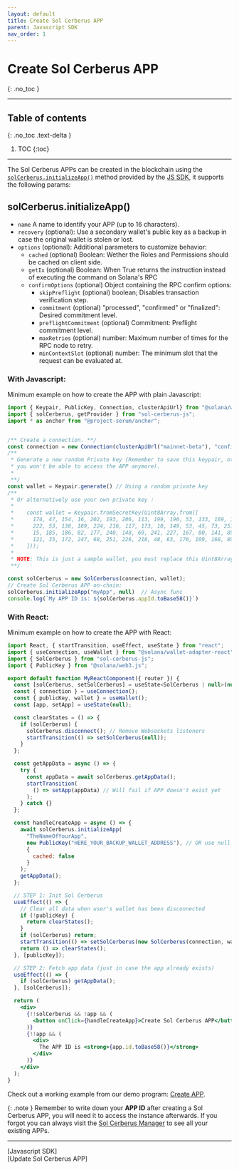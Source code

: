 ```yaml
---
layout: default
title: Create Sol Cerberus APP
parent: Javascript SDK
nav_order: 1
---
```


# Create Sol Cerberus APP
{: .no_toc }

---


## Table of contents
{: .no_toc .text-delta }

1. TOC
{:toc}

---

The Sol Cerberus APPs can be created in the blockchain using the [`solCerberus.initializeApp()`] method provided by the [JS SDK], it supports the following params:

## solCerberus.initializeApp()

- `name` A name to identify your APP (up to 16 characters).
- `recovery` (optional): Use a secondary wallet's public key as a backup in case the original wallet is stolen or lost.
- `options` (optional): Additional parameters to customize behavior:
  - `cached` (optional) Boolean: Wether the Roles and Permissions should be cached on client side.
  - `getIx` (optional) Boolean: When True returns the instruction instead of executing the command on Solana's RPC 
  - `confirmOptions` (optional) Object containing the RPC confirm options:
    - `skipPreflight` (optional) boolean; Disables transaction verification step.
    - `commitment` (optional) "processed", "confirmed" or "finalized":  Desired commitment level.
    - `preflightCommitment` (optional) Commitment: Preflight commitment level.
    - `maxRetries` (optional) number: Maximum number of times for the RPC node to retry.
    - `minContextSlot` (optional) number: The minimum slot that the request can be evaluated at.


### With Javascript:
Minimum example on how to create the APP with plain Javascript:

```js
import { Keypair, PublicKey, Connection, clusterApiUrl} from "@solana/web3.js";
import { solCerberus, getProvider } from "sol-cerberus-js";
import * as anchor from "@project-serum/anchor";


/** Create a connection. **/
const connection = new Connection(clusterApiUrl("mainnet-beta"), "confirmed");
/** 
 * Generate a new random Private key (Remember to save this keypair, otherwise 
 * you won't be able to access the APP anymore). 
 * 
 **/
const wallet = Keypair.generate() // Using a random private key 
/** 
 * Or alternatively use your own private key :
 *    
 *    const wallet = Keypair.fromSecretKey(Uint8Array.from([
 *      174, 47, 154, 16, 202, 193, 206, 113, 199, 190, 53, 133, 169, 175, 31, 56,
 *      222, 53, 138, 189, 224, 216, 117, 173, 10, 149, 53, 45, 73, 251, 237, 246,
 *      15, 185, 186, 82, 177, 240, 148, 69, 241, 227, 167, 80, 141, 89, 240, 121,
 *      121, 35, 172, 247, 68, 251, 226, 218, 48, 63, 176, 109, 168, 89, 238, 135,
 *    ]));
 * 
 * NOTE: This is just a sample wallet, you must replace this Uint8Array by your own wallet private key
 **/

const solCerberus = new SolCerberus(connection, wallet);
// Create Sol Cerberus APP on-chain:
solCerberus.initializeApp("myApp", null)  // Async func
console.log(`My APP ID is: ${solCerberus.appId.toBase58()}`)
```

### With React:
Minimum example on how to create the APP with React:

```jsx
import React, { startTransition, useEffect, useState } from "react";
import { useConnection, useWallet } from "@solana/wallet-adapter-react";
import { SolCerberus } from "sol-cerberus-js";
import { PublicKey } from "@solana/web3.js";

export default function MyReactComponent({ router }) {
  const [solCerberus, setSolCerberus] = useState<SolCerberus | null>(null);
  const { connection } = useConnection();
  const { publicKey, wallet } = useWallet();
  const [app, setApp] = useState(null);

  const clearStates = () => {
    if (solCerberus) {
      solCerberus.disconnect(); // Remove Websockets listeners
      startTransition(() => setSolCerberus(null));
    }
  };

  const getAppData = async () => {
    try {
      const appData = await solCerberus.getAppData();
      startTransition(
        () => setApp(appData) // Will fail if APP doesn't exist yet
      );
    } catch {}
  };

  const handleCreateApp = async () => {
    await solCerberus.initializeApp(
      "TheNameOfYourApp",
      new PublicKey("HERE_YOUR_BACKUP_WALLET_ADDRESS"), // OR use null for none backup wallet.
      {
        cached: false
      }
    );
    getAppData();
  };

  // STEP 1: Init Sol Cerberus
  useEffect(() => {
    // Clear all data when user's wallet has been disconnected
    if (!publicKey) {
      return clearStates();
    }
    if (solCerberus) return;
    startTransition(() => setSolCerberus(new SolCerberus(connection, wallet)));
    return () => clearStates();
  }, [publicKey]);

  // STEP 2: Fetch app data (just in case the app already exists)
  useEffect(() => {
    if (solCerberus) getAppData();
  }, [solCerberus]);

  return (
    <div>
      {!!solCerberus && !app && (
        <button onClick={handleCreateApp}>Create Sol Cerberus APP</button>
      )}
      {!!app && (
        <div>
          The APP ID is <strong>{app.id.toBase58()}</strong>
        </div>
      )}
    </div>
  );
}
```

Check out a working example from our demo program: [Create APP](https://github.com/AnderUstarroz/sol-cerberus-demo/blob/main/tests/1_initialize_demo.ts#L23-L32).


{: .note }
Remember to write down your **APP ID** after creating a Sol Cerberus APP, you will need it to access the instance afterwards. If you forgot you can always visit the [Sol Cerberus Manager] to see all your existing APPs.

---

<div class="prev-next">
<div markdown="1">
[Javascript SDK]
</div>
<div markdown="1">
[Update Sol Cerberus APP]
</div>
</div>

[`solCerberus.initializeApp()`]: https://js-sdk.solcerberus.com/classes/SolCerberus.html#initializeApp
[JS SDK]: https://www.npmjs.com/package/sol-cerberus-js
[web3.js package]: https://solana-labs.github.io/solana-web3.js/
[Sol Cerberus Manager]: https://solcerberus.com/app
[Javascript SDK]: ../
[Update Sol Cerberus APP]: ../update-sol-cerberus-app